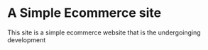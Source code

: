 # A Simple Ecommerce site 

This site is a simple ecommerce website that is the undergoinging development 


